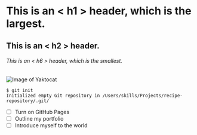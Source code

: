 # This is an < h1 > header, which is the largest.
## This is an < h2 > header.
###### This is an < h6 > header, which is the smallest.

![Image of Yaktocat](https://octodex.github.com/images/yaktocat.png)

```
$ git init
Initialized empty Git repository in /Users/skills/Projects/recipe-repository/.git/
```
- [ ] Turn on GitHub Pages
- [ ] Outline my portfolio
- [ ] Introduce myself to the world
